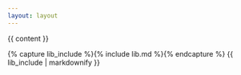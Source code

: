 ```yaml
---
layout: layout
---
```


{{ content }}

{% capture lib_include %}{% include lib.md %}{% endcapture %}
{{ lib_include | markdownify }}
